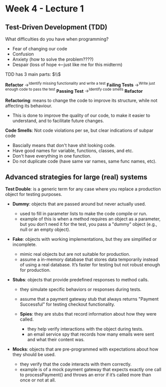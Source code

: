 # Week 4 - Lecture 1

## Test-Driven Development (TDD)

What difficulties do you have when programming?

- Fear of changing our code
- Confusion
- Anxiety (how to solve the problem????)
- Despair (loss of hope <--just like me for this midterm)

TDD has 3 main parts: $\\$

**Refactor** $\rightarrow^{\text{Identify missing
functionality and write a test}}$ **Failing Tests** $\rightarrow^{\text{Write just enough
code to pass the test}}$ **Passing Test** $\rightarrow^{\text{Identify code smells}}$ **Refactor**

**Refactoring**: means to change the code to improve its structure, while not affecting its behaviour.

- This is done to improve the quality of our code, to make it easier to understand, and to facilitate future changes.


**Code Smells**: Not code violations per se, but clear indications of subpar code

- Bascially means that don't have shit looking code.
- Have good names for variable, functions, classes, and etc. 
- Don't have everything in one function.
- Do not duplicate code (have same var names, same func names, etc).


## Advanced strategies for large (real) systems

**Test Double**: is a generic term for any case where you replace a production object for testing purposes.

- **Dummy**: objects that are passed around but never actually used.

    - used to fill in parameter lists to make the code compile or run.
    - example of this is when a method requires an object as a parameter, but you don’t need it for the test, you pass a "dummy" object (e.g., null or an empty object).

- **Fake**: objects with working implementations, but they are simplified or incomplete.

    - mimic real objects but are not suitable for production.
    - assume a in-memory database that stores data temporarily instead of using a real database. It’s faster for testing but not robust enough for production.

- **Stubs**: objects that provide predefined responses to method calls.

    - they simulate specific behaviors or responses during tests.
    - assume that a payment gateway stub that always returns "Payment Successful" for testing checkout functionality.
    - **Spies**: they are stubs that record information about how they were called.

        - they help verify interactions with the object during tests.
        - an email service spy that records how many emails were sent and what their content was.

- **Mocks**: objects that are pre-programmed with expectations about how they should be used.

    - they verify that the code interacts with them correctly.
    - example is of a mock payment gateway that expects exactly one call to processPayment() and throws an error if it’s called more than once or not at all.
